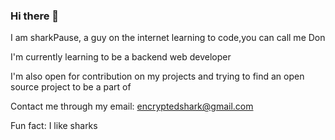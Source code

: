 ### Hi there 👋

<!--
**sharkpause/sharkpause** is a ✨ _special_ ✨ repository because its `README.md` (this file) appears on your GitHub profile.

Here are some ideas to get you started:

- 🔭 I’m currently working on ...
- 🌱 I’m currently learning ...
- 👯 I’m looking to collaborate on ...
- 🤔 I’m looking for help with ...
- 💬 Ask me about ...
- 📫 How to reach me: ...
- 😄 Pronouns: ...
- ⚡ Fun fact: ...
-->

I am sharkPause, a guy on the internet learning to code,you can call me Don

I'm currently learning to be a backend web developer

I'm also open for contribution on my projects and trying to find an open source project to be a part of

Contact me through my email: encryptedshark@gmail.com

Fun fact: I like sharks
